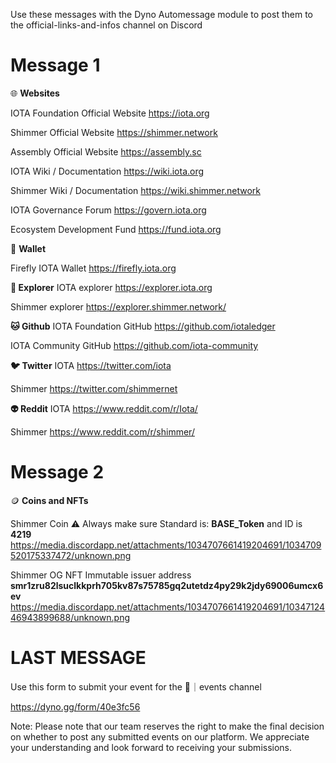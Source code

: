 Use these messages with the Dyno Automessage module to post them to the official-links-and-infos channel on Discord

# Message 1

🌐 **Websites**

IOTA Foundation Official Website
https://iota.org

Shimmer Official Website
https://shimmer.network

Assembly Official Website
https://assembly.sc

IOTA Wiki / Documentation
https://wiki.iota.org

Shimmer Wiki / Documentation
https://wiki.shimmer.network

IOTA Governance Forum 
https://govern.iota.org

Ecosystem Development Fund
https://fund.iota.org

👛 **Wallet**

Firefly IOTA Wallet
https://firefly.iota.org

**🔎 Explorer**
IOTA explorer
https://explorer.iota.org

Shimmer explorer
https://explorer.shimmer.network/

**🐱 Github**
IOTA Foundation GitHub
https://github.com/iotaledger

IOTA Community GitHub
https://github.com/iota-community

**🐦 Twitter**
IOTA
https://twitter.com/iota

Shimmer
https://twitter.com/shimmernet

**👽 Reddit**
IOTA
https://www.reddit.com/r/Iota/

Shimmer
https://www.reddit.com/r/shimmer/

# Message 2
🪙 **Coins and NFTs**

Shimmer Coin
⚠️ Always make sure Standard is: **BASE_Token** and ID is **4219**
https://media.discordapp.net/attachments/1034707661419204691/1034709520175337472/unknown.png

Shimmer OG NFT
Immutable issuer address
**smr1zru82lsuclkkprh705kv87s75785gq2utetdz4py29k2jdy69006umcx6ev**
https://media.discordapp.net/attachments/1034707661419204691/1034712446943899688/unknown.png

# LAST MESSAGE

Use this form to submit your event for the 📅｜events channel

<https://dyno.gg/form/40e3fc56>

Note: Please note that our team reserves the right to make the final decision on whether to post any submitted events on our platform. We appreciate your understanding and look forward to receiving your submissions.
